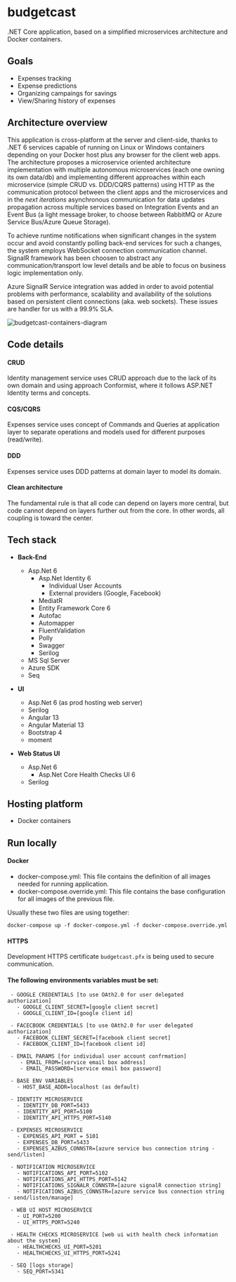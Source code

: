 
# budgetcast 
.NET Core application, based on a simplified microservices architecture and Docker containers.

## Goals
 - Expenses tracking
 - Expense predictions
 - Organizing campaings for savings
 - View/Sharing history of expenses

## Architecture overview

This application is cross-platform at the server and client-side, thanks to .NET 6 services capable of running on Linux or Windows containers depending on your Docker host plus any browser for the client web apps. The architecture proposes a microservice oriented architecture implementation with multiple autonomous microservices (each one owning its own data/db) and implementing different approaches within each microservice (simple CRUD vs. DDD/CQRS patterns) using HTTP as the communication protocol between the client apps and the microservices and in the _next iterations_ asynchronous communication for data updates propagation across multiple services based on Integration Events and an Event Bus (a light message broker, to choose between RabbitMQ or Azure Service Bus/Azure Queue Storage).

To achieve runtime notifications when significant changes in the system occur and avoid constantly polling back-end services for such a changes, the system employs WebSocket connection communication channel. SignalR framework has been choosen to abstract any communication/transport low level details and be able to focus on business logic implementation only. 

Azure SignalR Service integration was added in order to avoid potential problems with performance, scalability and availability of the solutions based on persistent client connections (aka. web sockets). These issues are handler for us with a 99.9% SLA.

![budgetcast-containers-diagram](https://github.com/bchornii/budgetcast/assets/16306082/f86254af-8eee-4481-a6ac-422b73f3323c)

## Code details 
 #### CRUD
 Identity management service uses CRUD approach due to the lack of its own domain and using approach Conformist, where it follows ASP.NET Identity terms and concepts.
 
 #### CQS/CQRS
 Expenses service uses concept of Commands and Queries at application layer to separate operations and models used for different purposes (read/write).
 
 #### DDD
 Expenses service uses DDD patterns at domain layer to model its domain.
 
 #### Clean architecture
 The fundamental rule is that all code can depend on layers more central, but code cannot depend on layers further out from the core. In other words, all coupling is toward the center.

## Tech stack
 - **Back-End**
    - Asp.Net 6
      - Asp.Net Identity 6
          - Individual User Accounts 
          - External providers (Google, Facebook)
      - MediatR
      - Entity Framework Core 6
      - Autofac
      - Automapper
      - FluentValidation
      - Polly
      - Swagger
      - Serilog
    - MS Sql Server
    - Azure SDK
    - Seq
    
 - **UI**
    - Asp.Net 6 (as prod hosting web server)
    - Serilog
    - Angular 13
    - Angular Material 13
    - Bootstrap 4
    - moment
    
 - **Web Status UI**
    - Asp.Net 6
      - Asp.Net Core Health Checks UI 6
    - Serilog

## Hosting platform
 - Docker containers
 
## Run locally  
 
 #### Docker
 - docker-compose.yml: This file contains the definition of all images needed for running application.
 - docker-compose.override.yml: This file contains the base configuration for all images of the previous file. 
 
 Usually these two files are using together:
 ```
 docker-compose up -f docker-compose.yml -f docker-compose.override.yml
 ```
 
 #### HTTPS
 Development HTTPS certificate `budgetcast.pfx` is being used to secure communication.
  
 #### The following environments variables must be set:
 ```
  - GOOGLE CREDENTIALS [to use OAth2.0 for user delegated authorization]
    - GOOGLE_CLIENT_SECRET=[google client secret]
    - GOOGLE_CLIENT_ID=[google client id]

  - FACECBOOK CREDENTIALS [to use OAth2.0 for user delegated authorization]
    - FACEBOOK_CLIENT_SECRET=[facebook client secret]
    - FACEBOOK_CLIENT_ID=[facebook client id]

  - EMAIL PARAMS [for individual user account confrmation]
     - EMAIL_FROM=[service email box address]
     - EMAIL_PASSWORD=[service email box password]
     
  - BASE ENV VARIABLES
    - HOST_BASE_ADDR=localhost (as default)
    
  - IDENTITY MICROSERVICE
    - IDENTITY_DB_PORT=5433
    - IDENTITY_API_PORT=5100
    - IDENTITY_API_HTTPS_PORT=5140
    
  - EXPENSES MICROSERVICE
    - EXPENSES_API_PORT = 5101
    - EXPENSES_DB_PORT=5433
    - EXPENSES_AZBUS_CONNSTR=[azure service bus connection string - send/listen]
    
  - NOTIFICATION MICROSERVICE
    - NOTIFICATIONS_API_PORT=5102
    - NOTIFICATIONS_API_HTTPS_PORT=5142
    - NOTIFICATIONS_SIGNALR_CONNSTR=[azure signalR connection string]
    - NOTIFICATIONS_AZBUS_CONNSTR=[azure service bus connection string - send/listen/manage]
    
  - WEB UI HOST MICROSERVICE
    - UI_PORT=5200
    - UI_HTTPS_PORT=5240
    
  - HEALTH CHECKS MICROSERVICE [web ui with health check information about the system]
    - HEALTHCHECKS_UI_PORT=5201
    - HEALTHCHECKS_UI_HTTPS_PORT=5241
 
  - SEQ [logs storage]
    - SEQ_PORT=5341
```
